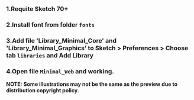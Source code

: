 ### 1.Requite Sketch 70+

### 2.Install font from folder `fonts`

### 3.Add file 'Library_Minimal_Core' and 'Library_Minimal_Graphics' to Sketch > Preferences > Choose tab `libraries` and Add Library

### 4.Open file `Minimal_Web` and working.

**NOTE: Some illustrations may not be the same as the preview due to distribution copyright policy.**
